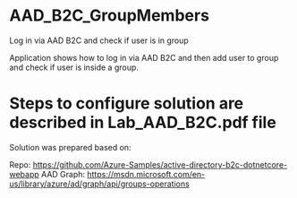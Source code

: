 # AAD_B2C_GroupMembers
Log in via AAD B2C and check if user is in group

Application shows how to log in via AAD B2C and then add user to group and check if user is inside a group.

# Steps to configure solution are described in Lab_AAD_B2C.pdf file

Solution was prepared based on:

Repo: https://github.com/Azure-Samples/active-directory-b2c-dotnetcore-webapp
AAD Graph: https://msdn.microsoft.com/en-us/library/azure/ad/graph/api/groups-operations 



